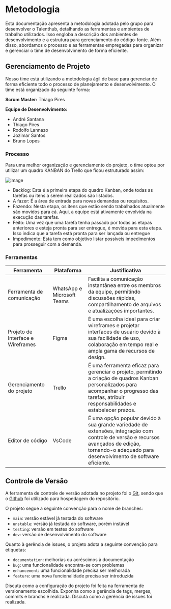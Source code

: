 
# Metodologia

Esta documentação apresenta a metodologia adotada pelo grupo para desenvolver o Talenthub, detalhando as ferramentas e ambientes de trabalho utilizados. Isso engloba a descrição dos ambientes de desenvolvimento e a estrutura para gerenciamento do código-fonte. Além disso, abordamos o processo e as ferramentas empregadas para organizar e gerenciar o time de desenvolvimento de forma eficiente.

## Gerenciamento de Projeto

Nosso time está utilizando a metodologia ágil de base para gerenciar de forma eficiente todo o processo de planejamento e desenvolvimento.
O time está organizado da seguinte forma:

**Scrum Master:** Thiago Pires

**Equipe de Desenvolvimento:**

- André Santana
- Thiago Pires
- Rodolfo Lannazo
- Jozimar Santos
- Bruno Lopes

### Processo

Para uma melhor organização e gerenciamento do projeto, o time optou por utilizar um quadro KANBAN do Trello que ficou estruturado assim:

![image](https://github.com/ICEI-PUC-Minas-PMV-ADS/pmv-ads-2024-1-e2-proj-int-t8-pmv-ads-2024-1-e2-talenthub/assets/67551515/c7e7de44-9b37-4efb-942a-c7fa4fcb032b)

- Backlog: Esta é a primeira etapa do quadro Kanban, onde todas as tarefas ou itens a serem realizados são listados.
- A fazer: É a área de entrada para novas demandas ou requisitos. 
- Fazendo: Nesta etapa, os itens que estão sendo trabalhados atualmente são movidos para cá. Aqui, a equipe está ativamente envolvida na execução das tarefas.
- Feito: Uma vez que uma tarefa tenha passado por todas as etapas anteriores e esteja pronta para ser entregue, é movida para esta etapa. Isso indica que a tarefa está pronta para ser lançada ou entregue
- Impedimento: Esta tem como objetivo listar possíveis impedimentos para prosseguir com a demanda.

### Ferramentas

| Ferramenta       | Plataforma   | Justificativa                                                                                           |
|------------------|--------------|---------------------------------------------------------------------------------------------------------|
| Ferramenta de comunicação          | WhatsApp e Microsoft Teams   | Facilita a comunicação instantânea entre os membros da equipe, permitindo discussões rápidas, compartilhamento de arquivos e atualizações importantes. |
| Projeto de Interface e Wireframes     | Figma  | É uma escolha ideal para criar wireframes e projetar interfaces de usuário devido à sua facilidade de uso, colaboração em tempo real e ampla gama de recursos de design. |
| Gerenciamento do projeto          | Trello  | É uma ferramenta eficaz para gerenciar o projeto, permitindo a criação de quadros Kanban personalizados para acompanhar o progresso das tarefas, atribuir responsabilidades e estabelecer prazos. |
| Editor de código        | VsCode    | É uma opção popular devido à sua grande variedade de extensões, integração com controle de versão e recursos avançados de edição, tornando-o adequado para desenvolvimento de software eficiente. |

## Controle de Versão

A ferramenta de controle de versão adotada no projeto foi o
[Git](https://git-scm.com/), sendo que o [Github](https://github.com)
foi utilizado para hospedagem do repositório.

O projeto segue a seguinte convenção para o nome de branches:

- `main`: versão estável já testada do software
- `unstable`: versão já testada do software, porém instável
- `testing`: versão em testes do software
- `dev`: versão de desenvolvimento do software

Quanto à gerência de issues, o projeto adota a seguinte convenção para
etiquetas:

- `documentation`: melhorias ou acréscimos à documentação
- `bug`: uma funcionalidade encontra-se com problemas
- `enhancement`: uma funcionalidade precisa ser melhorada
- `feature`: uma nova funcionalidade precisa ser introduzida

Discuta como a configuração do projeto foi feita na ferramenta de versionamento escolhida. Exponha como a gerência de tags, merges, commits e branchs é realizada. Discuta como a gerência de issues foi realizada.
